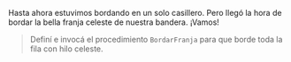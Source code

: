 <gs-attire attire-url="https://raw.githubusercontent.com/MumukiProject/mumuki-guia-gobstones-escuela-del-futuro-secundaria/master/assets/attires/config_1585944022913.json"></gs-attire>

Hasta ahora estuvimos bordando en un solo casillero. Pero llegó la hora de bordar la bella franja celeste de nuestra bandera. ¡Vamos!

> Definí e invocá el procedimiento `BordarFranja` para que borde toda la fila con hilo celeste.
